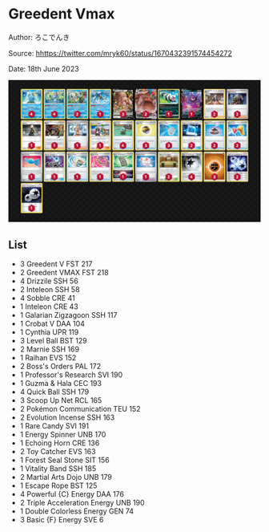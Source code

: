 # Greedent Vmax

Author: ろこでんき

Source: <hhttps://twitter.com/mryk60/status/1670432391574454272>

Date: 18th June 2023

![decklist](../../images/PAL/Greedent%20Vmax/1-%20Greedent%20Vmax.png)

## List

* 3 Greedent V FST 217
* 2 Greedent VMAX FST 218
* 4 Drizzile SSH 56
* 2 Inteleon SSH 58
* 4 Sobble CRE 41
* 1 Inteleon CRE 43
* 1 Galarian Zigzagoon SSH 117
* 1 Crobat V DAA 104
* 1 Cynthia UPR 119
* 3 Level Ball BST 129
* 2 Marnie SSH 169
* 1 Raihan EVS 152
* 2 Boss's Orders PAL 172
* 1 Professor's Research SVI 190
* 1 Guzma & Hala CEC 193
* 4 Quick Ball SSH 179
* 3 Scoop Up Net RCL 165
* 2 Pokémon Communication TEU 152
* 2 Evolution Incense SSH 163
* 1 Rare Candy SVI 191
* 1 Energy Spinner UNB 170
* 1 Echoing Horn CRE 136
* 2 Toy Catcher EVS 163
* 1 Forest Seal Stone SIT 156
* 1 Vitality Band SSH 185
* 2 Martial Arts Dojo UNB 179
* 1 Escape Rope BST 125
* 4 Powerful {C} Energy DAA 176
* 2 Triple Acceleration Energy UNB 190
* 1 Double Colorless Energy GEN 74
* 3 Basic {F} Energy SVE 6
